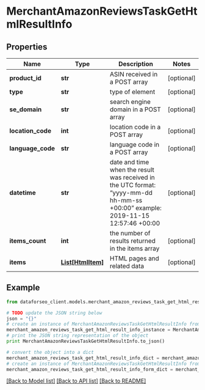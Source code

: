 # MerchantAmazonReviewsTaskGetHtmlResultInfo


## Properties

Name | Type | Description | Notes
------------ | ------------- | ------------- | -------------
**product_id** | **str** | ASIN received in a POST array | [optional] 
**type** | **str** | type of element | [optional] 
**se_domain** | **str** | search engine domain in a POST array | [optional] 
**location_code** | **int** | location code in a POST array | [optional] 
**language_code** | **str** | language code in a POST array | [optional] 
**datetime** | **str** | date and time when the result was received in the UTC format: “yyyy-mm-dd hh-mm-ss +00:00” example: 2019-11-15 12:57:46 +00:00 | [optional] 
**items_count** | **int** | the number of results returned in the items array | [optional] 
**items** | [**List[HtmlItem]**](HtmlItem.md) | HTML pages and related data | [optional] 

## Example

```python
from dataforseo_client.models.merchant_amazon_reviews_task_get_html_result_info import MerchantAmazonReviewsTaskGetHtmlResultInfo

# TODO update the JSON string below
json = "{}"
# create an instance of MerchantAmazonReviewsTaskGetHtmlResultInfo from a JSON string
merchant_amazon_reviews_task_get_html_result_info_instance = MerchantAmazonReviewsTaskGetHtmlResultInfo.from_json(json)
# print the JSON string representation of the object
print MerchantAmazonReviewsTaskGetHtmlResultInfo.to_json()

# convert the object into a dict
merchant_amazon_reviews_task_get_html_result_info_dict = merchant_amazon_reviews_task_get_html_result_info_instance.to_dict()
# create an instance of MerchantAmazonReviewsTaskGetHtmlResultInfo from a dict
merchant_amazon_reviews_task_get_html_result_info_form_dict = merchant_amazon_reviews_task_get_html_result_info.from_dict(merchant_amazon_reviews_task_get_html_result_info_dict)
```
[[Back to Model list]](../README.md#documentation-for-models) [[Back to API list]](../README.md#documentation-for-api-endpoints) [[Back to README]](../README.md)


